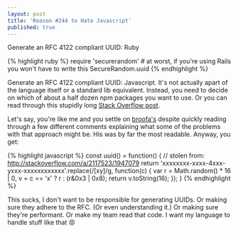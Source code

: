 ```yaml
---
layout: post
title: 'Reason #244 to Hate Javascript'
published: true
---
```


Generate an RFC 4122 compliant UUID: Ruby

{% highlight ruby %}
require 'securerandom' # at worst, if you're using Rails you won't have to write this
SecureRandom.uuid
{% endhighlight %}

Generate an RFC 4122 compliant UUID: Javascript. It's not actually apart of the language itself or a standard lib equivalent. Instead, you need to decide on which of about a half dozen npm packages you want to use. Or you can read through this stupidly long [Stack Overflow post](http://stackoverflow.com/questions/105034/create-guid-uuid-in-javascript).

Let's say, you're like me and you settle on [broofa's](http://stackoverflow.com/users/109538/broofa) despite quickly reading through a few different comments explaining what some of the problems with that approach might be. His was by far the most readable. Anyway, you get:

{% highlight javascript %}
const uuid() = function() {
  // stolen from: http://stackoverflow.com/a/2117523/1947079
  return 'xxxxxxxx-xxxx-4xxx-yxxx-xxxxxxxxxxxx'.replace(/[xy]/g, function(c) {
    var r = Math.random() * 16 | 0, v = c == 'x' ? r : (r&0x3 | 0x8);
    return v.toString(16);
  });
}
{% endhighlight %}

This sucks, I don't want to be responsible for generating UUIDs. Or making sure they adhere to the RFC. (Or even understanding it.) Or making sure they're performant. Or make my team read that code. I want my language to handle stuff like that 😡
